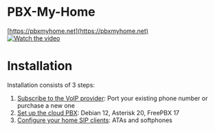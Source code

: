 # PBX-My-Home
[https://pbxmyhome.net](https://pbxmyhome.net)  
[![Watch the video](https://pbxmyhome.net/wp-content/uploads/2024/02/pbxmyhome.png)](https://pbxmyhome.net/wp-content/uploads/2024/02/pbxnew.mp4)

# Installation
Installation consists of 3 steps:
1. [Subscribe to the VoIP provider](VoIP.md): Port your existing phone number or purchase a new one
2. [Set up the cloud PBX](PBX.md): Debian 12, Asterisk 20, FreePBX 17
4. [Configure your home SIP clients](Clients.md): ATAs and softphones

